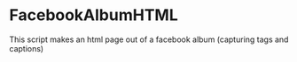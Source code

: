 # FacebookAlbumHTML
This script makes an html page out of a facebook album (capturing tags and captions)
